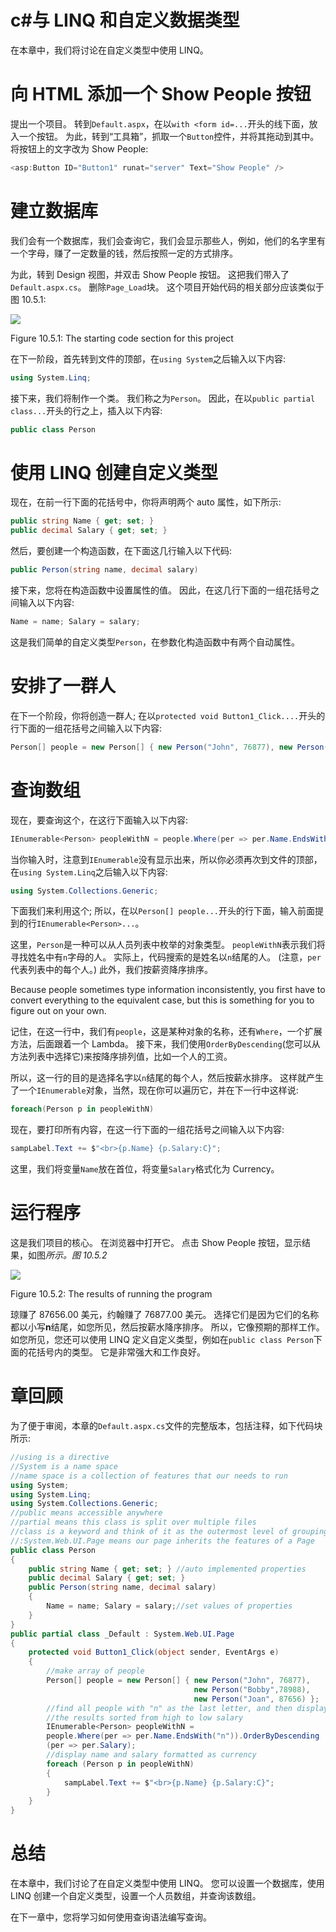 # c#与 LINQ 和自定义数据类型

在本章中，我们将讨论在自定义类型中使用 LINQ。

# 向 HTML 添加一个 Show People 按钮

提出一个项目。 转到`Default.aspx`，在以`with <form id=...`开头的线下面，放入一个按钮。 为此，转到“工具箱”，抓取一个`Button`控件，并将其拖动到其中。 将按钮上的文字改为 Show People:

```cs
<asp:Button ID="Button1" runat="server" Text="Show People" />
```

# 建立数据库

我们会有一个数据库，我们会查询它，我们会显示那些人，例如，他们的名字里有一个字母，赚了一定数量的钱，然后按照一定的方式排序。

为此，转到 Design 视图，并双击 Show People 按钮。 这把我们带入了`Default.aspx.cs`。 删除`Page_Load`块。 这个项目开始代码的相关部分应该类似于图 10.5.1:

![](assets/2d58bd36-b314-4537-8214-4ccc5824453c.png)

Figure 10.5.1: The starting code section for this project

在下一阶段，首先转到文件的顶部，在`using System`之后输入以下内容:

```cs
using System.Linq;
```

接下来，我们将制作一个类。 我们称之为`Person`。 因此，在以`public partial class...`开头的行之上，插入以下内容:

```cs
public class Person
```

# 使用 LINQ 创建自定义类型

现在，在前一行下面的花括号中，你将声明两个 auto 属性，如下所示:

```cs
public string Name { get; set; }
public decimal Salary { get; set; }
```

然后，要创建一个构造函数，在下面这几行输入以下代码:

```cs
public Person(string name, decimal salary)
```

接下来，您将在构造函数中设置属性的值。 因此，在这几行下面的一组花括号之间输入以下内容:

```cs
Name = name; Salary = salary;
```

这是我们简单的自定义类型`Person`，在参数化构造函数中有两个自动属性。

# 安排了一群人

在下一个阶段，你将创造一群人; 在以`protected void Button1_Click....`开头的行下面的一组花括号之间输入以下内容:

```cs
Person[] people = new Person[] { new Person("John", 76877), new Person("Bobby", 78988), new Person("Joan", 87656) };
```

# 查询数组

现在，要查询这个，在这行下面输入以下内容:

```cs
IEnumerable<Person> peopleWithN = people.Where(per => per.Name.EndsWith("n")).OrderByDescending(per => per.Salary);
```

当你输入时，注意到`IEnumerable`没有显示出来，所以你必须再次到文件的顶部，在`using System.Linq`之后输入以下内容:

```cs
using System.Collections.Generic;
```

下面我们来利用这个; 所以，在以`Person[] people...`开头的行下面，输入前面提到的行`IEnumerable<Person>...`。

这里，`Person`是一种可以从人员列表中枚举的对象类型。 `peopleWithN`表示我们将寻找姓名中有`n`字母的人。 实际上，代码搜索的是姓名以`n`结尾的人。 (注意，`per`代表列表中的每个人。) 此外，我们按薪资降序排序。

Because people sometimes type information inconsistently, you first have to convert everything to the equivalent case, but this is something for you to figure out on your own.

记住，在这一行中，我们有`people`，这是某种对象的名称，还有`Where`，一个扩展方法，后面跟着一个 Lambda。 接下来，我们使用`OrderByDescending`(您可以从方法列表中选择它)来按降序排列值，比如一个人的工资。

所以，这一行的目的是选择名字以`n`结尾的每个人，然后按薪水排序。 这样就产生了一个`IEnumerable`对象，当然，现在你可以遍历它，并在下一行中这样说:

```cs
foreach(Person p in peopleWithN)
```

现在，要打印所有内容，在这一行下面的一组花括号之间输入以下内容:

```cs
sampLabel.Text += $"<br>{p.Name} {p.Salary:C}";
```

这里，我们将变量`Name`放在首位，将变量`Salary`格式化为 Currency。

# 运行程序

这是我们项目的核心。 在浏览器中打开它。 点击 Show People 按钮，显示结果，如图*所示。图 10.5.2*

![](assets/a9234352-3698-4fc1-90db-62a81ef03f17.png)

Figure 10.5.2: The results of running the program

琼赚了 87656.00 美元，约翰赚了 76877.00 美元。 选择它们是因为它们的名称都以小写**n**结尾，如您所见，然后按薪水降序排序。 所以，它像预期的那样工作。 如您所见，您还可以使用 LINQ 定义自定义类型，例如在`public class Person`下面的花括号内的类型。 它是非常强大和工作良好。

# 章回顾

为了便于审阅，本章的`Default.aspx.cs`文件的完整版本，包括注释，如下代码块所示:

```cs
//using is a directive
//System is a name space
//name space is a collection of features that our needs to run
using System;
using System.Linq;
using System.Collections.Generic;
//public means accessible anywhere
//partial means this class is split over multiple files
//class is a keyword and think of it as the outermost level of grouping
//:System.Web.UI.Page means our page inherits the features of a Page
public class Person
{
    public string Name { get; set; } //auto implemented properties
    public decimal Salary { get; set; }
    public Person(string name, decimal salary)
    {
        Name = name; Salary = salary;//set values of properties
    }
}
public partial class _Default : System.Web.UI.Page
{
    protected void Button1_Click(object sender, EventArgs e)
    {
        //make array of people
        Person[] people = new Person[] { new Person("John", 76877), 
                                         new Person("Bobby",78988), 
                                         new Person("Joan", 87656) };
        //find all people with "n" as the last letter, and then display 
        //the results sorted from high to low salary
        IEnumerable<Person> peopleWithN = 
        people.Where(per => per.Name.EndsWith("n")).OrderByDescending
        (per => per.Salary);
        //display name and salary formatted as currency
        foreach (Person p in peopleWithN)
        {
            sampLabel.Text += $"<br>{p.Name} {p.Salary:C}";
        }
    }
}
```

# 总结

在本章中，我们讨论了在自定义类型中使用 LINQ。 您可以设置一个数据库，使用 LINQ 创建一个自定义类型，设置一个人员数组，并查询该数组。

在下一章中，您将学习如何使用查询语法编写查询。